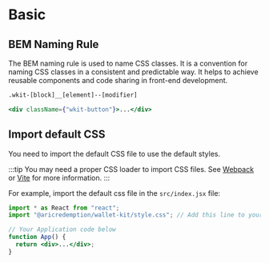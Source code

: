 # Basic

## BEM Naming Rule

The BEM naming rule is used to name CSS classes.
It is a convention for naming CSS classes in a consistent and predictable way.
It helps to achieve reusable components and code sharing in front-end development.

```txt
.wkit-[block]__[element]--[modifier]
```

```jsx
<div className={"wkit-button"}>...</div>
```

## Import default CSS

You need to import the default CSS file to use the default styles.

:::tip
You may need a proper CSS loader to import CSS files. See [Webpack](https://webpack.js.org/loaders/css-loader/) or [Vite](https://vitejs.dev/guide/features.html#css) for more information.
:::

For example, import the default css file in the `src/index.jsx` file:

```jsx title="src/index.jsx"
import * as React from "react";
import "@aricredemption/wallet-kit/style.css"; // Add this line to your code

// Your Application code below
function App() {
  return <div>...</div>;
}
```
